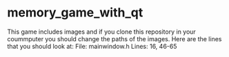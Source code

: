 # memory_game_with_qt

This game includes images and if you clone this repository in your coummputer you should change the paths of the images.
Here are the lines that you should look at:
File: mainwindow.h
Lines: 16, 46-65
